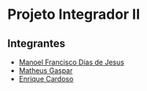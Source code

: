# Projeto Integrador II

## Integrantes

- [Manoel Francisco Dias de Jesus](https://github.com/ManoelFranciscoDias)
- [Matheus Gaspar](https://github.com/Gaspatt)
- [Enrique Cardoso](https://github.com/EnriqueCardoso)